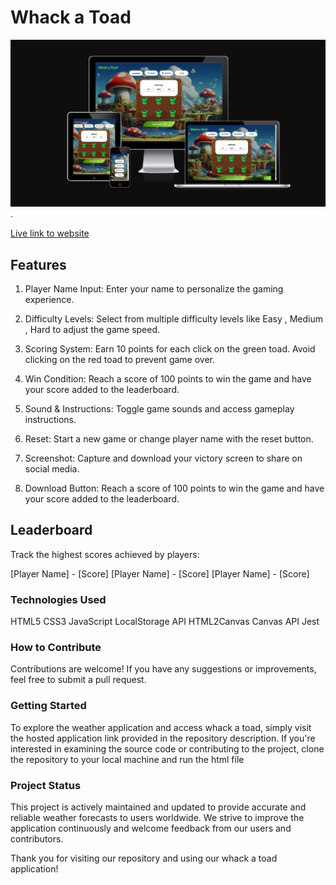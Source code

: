 # Whack a Toad

![Weatherwiseimg](https://github.com/HOSSJBR/whackatoad/blob/main/assets/images/Screenshot%202024-03-19%20154555.png).

[Live link to website](https://whackatoad.netlify.app)

## Features

1. Player Name Input:
   Enter your name to personalize the gaming experience.

2. Difficulty Levels:
   Select from multiple difficulty levels like Easy , Medium , Hard to adjust the game speed.

3. Scoring System:
   Earn 10 points for each click on the green toad. Avoid clicking on the red toad to prevent game over.

4. Win Condition:
   Reach a score of 100 points to win the game and have your score added to the leaderboard.

5. Sound & Instructions:
   Toggle game sounds and access gameplay instructions.

6. Reset:
   Start a new game or change player name with the reset button.

7. Screenshot:
   Capture and download your victory screen to share on social media.

8. Download Button:
   Reach a score of 100 points to win the game and have your score added to the leaderboard.

## Leaderboard

Track the highest scores achieved by players:

[Player Name] - [Score]
[Player Name] - [Score]
[Player Name] - [Score]

### Technologies Used

HTML5
CSS3
JavaScript
LocalStorage API
HTML2Canvas
Canvas API
Jest

### How to Contribute

Contributions are welcome! If you have any suggestions or improvements, feel free to submit a pull request.

### Getting Started

To explore the weather application and access whack a toad, simply visit the hosted application link provided in the repository description. If you're interested in examining the source code or contributing to the project, clone the repository to your local machine and run the html file 

### Project Status

This project is actively maintained and updated to provide accurate and reliable weather forecasts to users worldwide. We strive to improve the application continuously and welcome feedback from our users and contributors.

Thank you for visiting our repository and using our whack a toad application!

<!-- ******************************************************************************* -->
